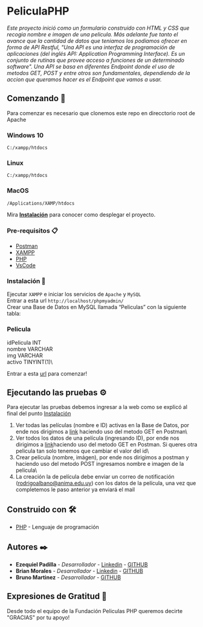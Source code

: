 # PeliculaPHP

_Este proyecto inició como un formulario construido con HTML y CSS que recogia nombre e imagen de una pelicula. Más adelante fue tanto el avance que la cantidad de datos que teniamos los podiamos ofrecer en forma de API Restful, "Una API es una interfaz de programación de aplicaciones (del inglés API: Application Programming Interface). Es un conjunto de rutinas que provee acceso a funciones de un determinado software". Una API se basa en diferentes Endpoint donde el uso de metodos GET, POST y entre otros son fundamentales, dependiendo de la accion que queramos hacer es el Endpoint que vamos a usar._

## Comenzando 🚀

Para comenzar es necesario que clonemos este repo en direcctorio root de Apache
### Windows 10
`C:/xampp/htdocs`
### Linux
`C:/xampp/htdocs`
### MacOS
`/Applications/XAMP/htdocs`

Mira **[Instalación](https://github.com/Ezequiel-Padilla/PeliculasPHP.git#instalación-)** para conocer como desplegar el proyecto.


### Pre-requisitos 📋

* [Postman](https://www.postman.com/)
* [XAMPP](https://www.apachefriends.org/es/index.html)
* [PHP](https://www.php.net/downloads)
* [VsCode](https://code.visualstudio.com)

### Instalación 🔧

Ejecutar `XAMPP` e iniciar los servicios de `Apache` y `MySQL`\
Entrar a esta url `http://localhost/phpmyadmin/`\
Crear una Base de Datos en MySQL llamada “Peliculas” con la siguiente
tabla:

### Pelicula
  idPelicula INT\
  nombre VARCHAR\
  img VARCHAR\
  activo TINYINT(1)\

Entrar a esta [url](http://localhost/PeliculasPHP/) para comenzar!

## Ejecutando las pruebas ⚙️

Para ejecutar las pruebas debemos ingresar a la web como se explicó al final del punto [Instalación](https://github.com/Ezequiel-Padilla/PeliculasPHP#instalación-)
1. Ver todas las películas (nombre e ID) activas en la Base de Datos, por ende nos dirigimos a [link](http://localhost/PeliculasPHP/) haciendo uso del metodo GET en Postman\
2. Ver todos los datos de una película (ingresando ID), por ende nos dirigimos a [link](http://localhost/PeliculasPHP/?idPelicula=1)haciendo uso del metodo GET en Postman. Si queres otra pelicula tan solo tenemos que cambiar el valor del id\
3. Crear película (nombre, imágen), por ende nos dirigimos a postman y haciendo uso del metodo POST ingresamos nombre e imagen de la pelicula\
4. La creación la de película debe enviar un correo de notificación (rodrigoalbano@anima.edu.uy) con los datos de la película, una vez que completemos le paso anterior ya enviará el mail

## Construido con 🛠️

* [PHP](https://www.php.net) - Lenguaje de programación

## Autores ✒️

* **Ezequiel Padilla** - *Desarrollador* - [Linkedin](https://www.linkedin.com/in/ezequiel-padilla-46804a193/) - [GITHUB](https://github.com/Ezequiel-Padilla)
* **Brian Morales** - *Desarrollador* - [Linkedin](https://www.linkedin.com/in/brian-morales-sosa/) - [GITHUB](https://github.com/BrunoMartinez17)
* **Bruno Martinez** - *Desarrollador* - [GITHUB](https://github.com/Ezequiel-Padilla)

## Expresiones de Gratitud 🎁

Desde todo el equipo de la Fundación Peliculas PHP queremos decirte "GRACIAS" por tu apoyo!
